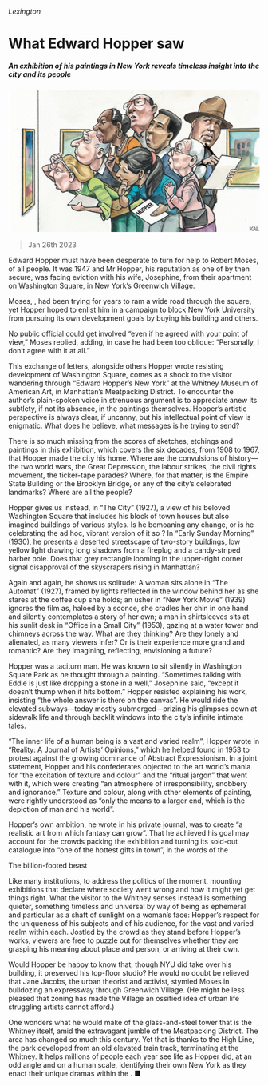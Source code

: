 ###### Lexington

# What Edward Hopper saw 

##### An exhibition of his paintings in New York reveals timeless insight into the city and its people 

![image](images/20230128_USD000.jpg) 

> Jan 26th 2023 

Edward Hopper must have been desperate to turn for help to Robert Moses, of all people. It was 1947 and Mr Hopper, his reputation as one of  by then secure, was facing eviction with his wife, Josephine, from their apartment on Washington Square, in New York’s Greenwich Village.

Moses, , had been trying for years to ram a wide road through the square, yet Hopper hoped to enlist him in a campaign to block New York University from pursuing its own development goals by buying his building and others.

No public official could get involved “even if he agreed with your point of view,” Moses replied, adding, in case he had been too oblique: “Personally, I don’t agree with it at all.”

This exchange of letters, alongside others Hopper wrote resisting development of Washington Square, comes as a shock to the visitor wandering through “Edward Hopper’s New York” at the Whitney Museum of American Art, in Manhattan’s Meatpacking District. To encounter the author’s plain-spoken voice in strenuous argument is to appreciate anew its subtlety, if not its absence, in the paintings themselves. Hopper’s artistic perspective is always clear, if uncanny, but his intellectual point of view is enigmatic. What does he believe, what messages is he trying to send?

There is so much missing from the scores of sketches, etchings and paintings in this exhibition, which covers the six decades, from 1908 to 1967, that Hopper made the city his home. Where are the convulsions of history—the two world wars, the Great Depression, the labour strikes, the civil rights movement, the ticker-tape parades? Where, for that matter, is the Empire State Building or the Brooklyn Bridge, or any of the city’s celebrated landmarks? Where are all the people? 

Hopper gives us instead, in “The City” (1927), a view of his beloved Washington Square that includes his block of town houses but also imagined buildings of various styles. Is he bemoaning any change, or is he celebrating the ad hoc, vibrant version of it so ? In “Early Sunday Morning” (1930), he presents a deserted streetscape of two-story buildings, low yellow light drawing long shadows from a fireplug and a candy-striped barber pole. Does that grey rectangle looming in the upper-right corner signal disapproval of the skyscrapers rising in Manhattan? 

Again and again, he shows us solitude: A woman sits alone in “The Automat” (1927), framed by lights reflected in the window behind her as she stares at the coffee cup she holds; an usher in “New York Movie” (1939) ignores the film as, haloed by a sconce, she cradles her chin in one hand and silently contemplates a story of her own; a man in shirtsleeves sits at his sunlit desk in “Office in a Small City” (1953), gazing at a water tower and chimneys across the way. What are they thinking? Are they lonely and alienated, as many viewers infer? Or is their experience more grand and romantic? Are they imagining, reflecting, envisioning a future? 

Hopper was a taciturn man. He was known to sit silently in Washington Square Park as he thought through a painting. “Sometimes talking with Eddie is just like dropping a stone in a well,” Josephine said, “except it doesn’t thump when it hits bottom.” Hopper resisted explaining his work, insisting “the whole answer is there on the canvas”. He would ride the elevated subways—today mostly submerged—prizing his glimpses down at sidewalk life and through backlit windows into the city’s infinite intimate tales.

“The inner life of a human being is a vast and varied realm”, Hopper wrote in “Reality: A Journal of Artists’ Opinions,” which he helped found in 1953 to protest against the growing dominance of Abstract Expressionism. In a joint statement, Hopper and his confederates objected to the art world’s mania for “the excitation of texture and colour” and the “ritual jargon” that went with it, which were creating “an atmosphere of irresponsibility, snobbery and ignorance.” Texture and colour, along with other elements of painting, were rightly understood as “only the means to a larger end, which is the depiction of man and his world”. 

Hopper’s own ambition, he wrote in his private journal, was to create “a realistic art from which fantasy can grow”. That he achieved his goal may account for the crowds packing the exhibition and turning its sold-out catalogue into “one of the hottest gifts in town”, in the words of the . 

The billion-footed beast

Like many institutions,  to address the politics of the moment, mounting exhibitions that declare where society went wrong and how it might yet get things right. What the visitor to the Whitney senses instead is something quieter, something timeless and universal by way of being as ephemeral and particular as a shaft of sunlight on a woman’s face: Hopper’s respect for the uniqueness of his subjects and of his audience, for the vast and varied realm within each. Jostled by the crowd as they stand before Hopper’s works, viewers are free to puzzle out for themselves whether they are grasping his meaning about place and person, or arriving at their own. 

Would Hopper be happy to know that, though NYU did take over his building, it preserved his top-floor studio? He would no doubt be relieved that Jane Jacobs, the urban theorist and activist, stymied Moses in bulldozing an expressway through Greenwich Village. (He might be less pleased that zoning has made the Village an ossified idea of urban life struggling artists cannot afford.) 

One wonders what he would make of the glass-and-steel tower that is the Whitney itself, amid the extravagant jumble of the Meatpacking District. The area has changed so much this century. Yet that is thanks to the High Line, the park developed from an old elevated train track, terminating at the Whitney. It helps millions of people each year see life as Hopper did, at an odd angle and on a human scale, identifying their own New York as they enact their unique dramas within the . ■






